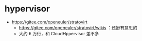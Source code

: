 # hypervisor
- https://gitee.com/openeuler/stratovirt
  - https://gitee.com/openeuler/stratovirt/wikis ：还挺有意思的
  - 大约 6 万行，和 CloudHppervisor 差不多
